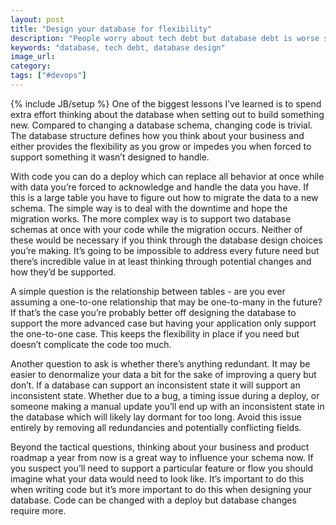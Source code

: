```yaml
---
layout: post
title: "Design your database for flexibility"
description: "People worry about tech debt but database debt is worse since it's so hard to change and tweak. Spend the extra time desiging a flexibile database schema."
keywords: "database, tech debt, database design"
image_url:
category:
tags: ["#devops"]
---
```

{% include JB/setup %}
One of the biggest lessons I’ve learned is to spend extra effort thinking about the database when setting out to build something new. Compared to changing a database schema, changing code is trivial. The database structure defines how you think about your business and either provides the flexibility as you grow or impedes you when forced to support something it wasn’t designed to handle.

With code you can do a deploy which can replace all behavior at once while with data you’re forced to acknowledge and handle the data you have. If this is a large table you have to figure out how to migrate the data to a new schema. The simple way is to deal with the downtime and hope the migration works. The more complex way is to support two database schemas at once with your code while the migration occurs. Neither of these would be necessary if you think through the database design choices you’re making. It’s going to be impossible to address every future need but there’s incredible value in at least thinking through potential changes and how they’d be supported.

A simple question is the relationship between tables - are you ever assuming a one-to-one relationship that may be one-to-many in the future? If that’s the case you’re probably better off designing the database to support the more advanced case but having your application only support the one-to-one case. This keeps the flexibility in place if you need but doesn’t complicate the code too much.

Another question to ask is whether there’s anything redundant. It may be easier to denormalize your data a bit for the sake of improving a query but don’t. If a database can support an inconsistent state it will support an inconsistent state. Whether due to a bug, a timing issue during a deploy, or someone making a manual update you’ll end up with an inconsistent state in the database which will likely lay dormant for too long. Avoid this issue entirely by removing all redundancies and potentially conflicting fields.

Beyond the tactical questions, thinking about your business and product roadmap a year from now is a great way to influence your schema now. If you suspect you’ll need to support a particular feature or flow you should imagine what your data would need to look like. It’s important to do this when writing code but it’s more important to do this when designing your database. Code can be changed with a deploy but database changes require more.
